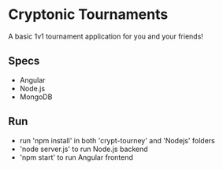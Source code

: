 # Cryptonic Tournaments
A basic 1v1 tournament application for you and your friends!

## Specs
* Angular
* Node.js
* MongoDB

## Run
* run 'npm install' in both 'crypt-tourney' and 'Nodejs' folders
* 'node server.js' to run Node.js backend
* 'npm start' to run Angular frontend
